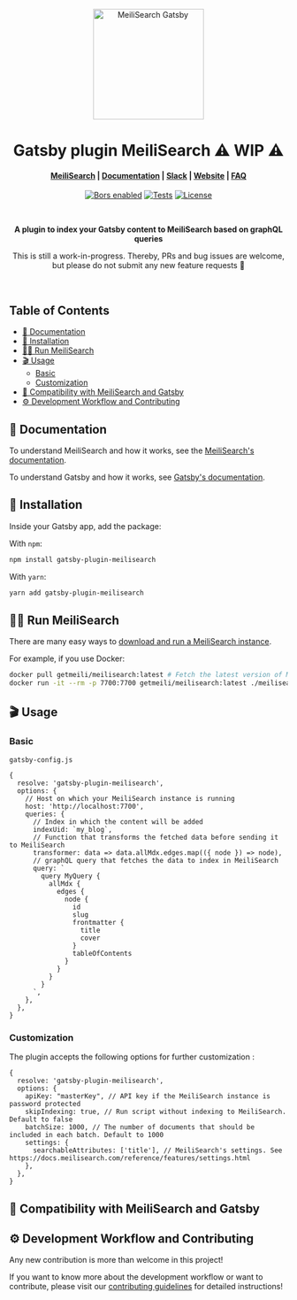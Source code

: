 <p align="center">
  <img src="https://res.cloudinary.com/meilisearch/image/upload/v1587402338/SDKs/meilisearch_gatsby.svg" alt="MeiliSearch Gatsby" width="200" height="200" />
</p>

<h1 align="center">Gatsby plugin MeiliSearch ⚠ WIP ⚠️</h1>

<h4 align="center">
  <a href="https://github.com/meilisearch/MeiliSearch">MeiliSearch</a> |
  <a href="https://docs.meilisearch.com">Documentation</a> |
  <a href="https://slack.meilisearch.com">Slack</a> |
  <a href="https://www.meilisearch.com">Website</a> |
  <a href="https://docs.meilisearch.com/faq">FAQ</a>
</h4>

<p align="center">
  <a href="https://app.bors.tech/repositories/34942"><img src="https://bors.tech/images/badge_small.svg" alt="Bors enabled"></a>
  <a href="https://github.com/meilisearch/gatsby-plugin-meilisearch/actions"><img src="https://github.com/meilisearch/gatsby-plugin-meilisearch/workflows/Tests/badge.svg" alt="Tests"></a>
  <a href="https://github.com/meilisearch/gatsby-plugin-meilisearch/blob/main/LICENCE"><img src="https://img.shields.io/badge/license-MIT-informational" alt="License"></a>
</p>
<br/>

<p align="center" style="font-weight:bold;" >A plugin to index your Gatsby content to MeiliSearch based on graphQL queries</p>
<p align="center">This is still a work-in-progress. Thereby, PRs and bug issues are welcome, but please do not submit any new feature requests 🙏</p>

<br/>

## Table of Contents

- [📖 Documentation](#-documentation)
- [🔧 Installation](#-installation)
- [🏃‍♀️ Run MeiliSearch](#-run-meilisearch)
- [🎬 Usage](#-usage)
  - [Basic](#basic)
  - [Customization](#customization)
- [🤖 Compatibility with MeiliSearch and Gatsby](#-compatibility-with-meilisearch-and-gatsby)
- [⚙️ Development Workflow and Contributing](#-development-workflow-and-contributing)

## 📖 Documentation

To understand MeiliSearch and how it works, see the [MeiliSearch's documentation](https://docs.meilisearch.com/learn/what_is_meilisearch/).

To understand Gatsby and how it works, see [Gatsby's documentation](https://www.gatsbyjs.com/docs/tutorial/).

## 🔧 Installation

Inside your Gatsby app, add the package:

With `npm`:

```bash
npm install gatsby-plugin-meilisearch
```

With `yarn`:

```bash
yarn add gatsby-plugin-meilisearch
```

## 🏃‍♀️ Run MeiliSearch

There are many easy ways to [download and run a MeiliSearch instance](https://docs.meilisearch.com/reference/features/installation.html#download-and-launch).

For example, if you use Docker:

```bash
docker pull getmeili/meilisearch:latest # Fetch the latest version of MeiliSearch image from Docker Hub
docker run -it --rm -p 7700:7700 getmeili/meilisearch:latest ./meilisearch --master-key=masterKey
```

## 🎬 Usage

### Basic

`gatsby-config.js`

```node
{
  resolve: 'gatsby-plugin-meilisearch',
  options: {
    // Host on which your MeiliSearch instance is running
    host: 'http://localhost:7700',
    queries: {
      // Index in which the content will be added
      indexUid: `my_blog`,
      // Function that transforms the fetched data before sending it to MeiliSearch
      transformer: data => data.allMdx.edges.map(({ node }) => node),
      // graphQL query that fetches the data to index in MeiliSearch
      query: `
        query MyQuery {
          allMdx {
            edges {
              node {
                id
                slug
                frontmatter {
                  title
                  cover
                }
                tableOfContents
              }
            }
          }
        }
      `,
    },
  },
}
```

### Customization

The plugin accepts the following options for further customization :

```node
{
  resolve: 'gatsby-plugin-meilisearch',
  options: {
    apiKey: "masterKey", // API key if the MeiliSearch instance is password protected
    skipIndexing: true, // Run script without indexing to MeiliSearch. Default to false
    batchSize: 1000, // The number of documents that should be included in each batch. Default to 1000
    settings: {
      searchableAttributes: ['title'], // MeiliSearch's settings. See https://docs.meilisearch.com/reference/features/settings.html
    },
  },
}

```

## 🤖 Compatibility with MeiliSearch and Gatsby

## ⚙️ Development Workflow and Contributing

Any new contribution is more than welcome in this project!

If you want to know more about the development workflow or want to contribute, please visit our [contributing guidelines](/CONTRIBUTING.md) for detailed instructions!
